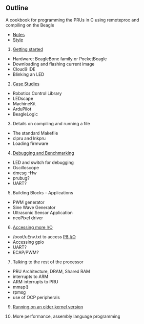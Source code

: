 ## Outline

A cookbook for programming the PRUs in C using remoteproc and 
compiling on the Beagle

* [Notes](notes.md)
* [Style](style.md)

1. [Getting started](01start.md)
  * Hardware:  BeagleBone family or PocketBeagle
  * Downloading and flashing current image
  * Cloud9 IDE
  * Blinking an LED
  
2. [Case Studies](CaseStudies.md)
  * Robotics Control Library
  * LEDscape
  * MachineKit
  * ArduPilot
  * BeagleLogic
  
3. Details on compiling and running a file
  * The standard Makefile
  * clpru and lnkpru
  * Loading firmware
  
4. [Debugging and Benchmarking][debug]
  * LED and switch for debugging
  * Oscilloscope
  * dmesg –Hw
  * prubug?
  * UART?
  
5. Building Blocks – Applications
  * PWM generator
  * Sine Wave Generator
  * Ultrasonic Sensor Application
  * neoPixel driver
  
6. [Accessing more I/O][io]
  * /boot/uEnv.txt to access [P8 I/O][P8]
  * Accessing gpio
  * UART?
  * ECAP/PWM?
  
7. Talking to the rest of the processor
  * PRU Architecture, DRAM, Shared RAM
  * interrupts to ARM
  * ARM interrupts to PRU
  * mmap() 
  * rpmsg
  * use of OCP peripherals
9. [Running on an older kernel version][older]

10. More performance, assembly language programming

[debug]: # "Roadmap-wise, I'd want to consider how to plug RPMsg into a printf function to aide debug. I'm sure you've seen that with CCS in the past."
[common]: # "Some kind of intro to these building blocks is needed. Look at the TI examples for a good list."
[io]: # "The split with talking to the ARM is a little confusing to me as I don't know what the 'more' is."
[P8]: # "What is the P8 issue?"
[older]: # "You might make this just about *alternate* tools rather than necessarily older. You could provide relatively minimal pointers for anything beyond what is needed understand how the Case Studies work. Things like the gcc port could go here."
